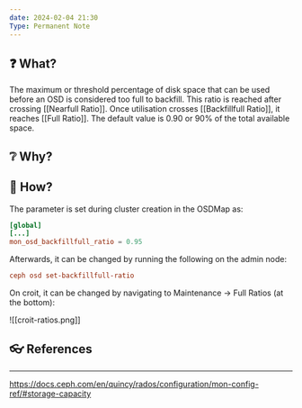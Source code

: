 ```yaml
---
date: 2024-02-04 21:30
Type: Permanent Note
---
```

## ❓ What?

The maximum or threshold percentage of disk space that can be used before an OSD is considered too full to backfill. This ratio is reached after crossing [[Nearfull Ratio]]. Once utilisation crosses [[Backfillfull Ratio]], it reaches [[Full Ratio]]. The default value is 0.90 or 90% of the total available space.

## ❔ Why?

  

## 🎤 How?

The parameter is set during cluster creation in the OSDMap as:

```toml
[global]
[...]
mon_osd_backfillfull_ratio = 0.95
```

Afterwards, it can be changed by running the following on the admin node:

```toml
ceph osd set-backfillfull-ratio
```

On croit, it can be changed by navigating to Maintenance → Full Ratios (at the bottom):

![[croit-ratios.png]]
## 👓 References
---
https://docs.ceph.com/en/quincy/rados/configuration/mon-config-ref/#storage-capacity